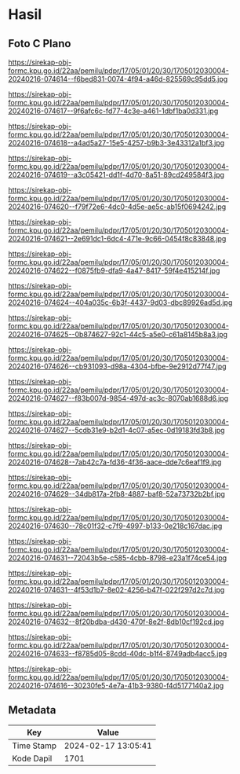# Hasil

## Foto C Plano

https://sirekap-obj-formc.kpu.go.id/22aa/pemilu/pdpr/17/05/01/20/30/1705012030004-20240216-074614--f6bed831-0074-4f94-a46d-825569c95dd5.jpg

https://sirekap-obj-formc.kpu.go.id/22aa/pemilu/pdpr/17/05/01/20/30/1705012030004-20240216-074617--9f6afc6c-fd77-4c3e-a461-1dbf1ba0d331.jpg

https://sirekap-obj-formc.kpu.go.id/22aa/pemilu/pdpr/17/05/01/20/30/1705012030004-20240216-074618--a4ad5a27-15e5-4257-b9b3-3e43312a1bf3.jpg

https://sirekap-obj-formc.kpu.go.id/22aa/pemilu/pdpr/17/05/01/20/30/1705012030004-20240216-074619--a3c05421-dd1f-4d70-8a51-89cd249584f3.jpg

https://sirekap-obj-formc.kpu.go.id/22aa/pemilu/pdpr/17/05/01/20/30/1705012030004-20240216-074620--f79f72e6-4dc0-4d5e-ae5c-ab15f0694242.jpg

https://sirekap-obj-formc.kpu.go.id/22aa/pemilu/pdpr/17/05/01/20/30/1705012030004-20240216-074621--2e691dc1-6dc4-471e-9c66-0454f8c83848.jpg

https://sirekap-obj-formc.kpu.go.id/22aa/pemilu/pdpr/17/05/01/20/30/1705012030004-20240216-074622--f0875fb9-dfa9-4a47-8417-59f4e415214f.jpg

https://sirekap-obj-formc.kpu.go.id/22aa/pemilu/pdpr/17/05/01/20/30/1705012030004-20240216-074624--404a035c-6b3f-4437-9d03-dbc89926ad5d.jpg

https://sirekap-obj-formc.kpu.go.id/22aa/pemilu/pdpr/17/05/01/20/30/1705012030004-20240216-074625--0b874627-92c1-44c5-a5e0-c61a8145b8a3.jpg

https://sirekap-obj-formc.kpu.go.id/22aa/pemilu/pdpr/17/05/01/20/30/1705012030004-20240216-074626--cb931093-d98a-4304-bfbe-9e2912d77f47.jpg

https://sirekap-obj-formc.kpu.go.id/22aa/pemilu/pdpr/17/05/01/20/30/1705012030004-20240216-074627--f83b007d-9854-497d-ac3c-8070ab1688d6.jpg

https://sirekap-obj-formc.kpu.go.id/22aa/pemilu/pdpr/17/05/01/20/30/1705012030004-20240216-074627--5cdb31e9-b2d1-4c07-a5ec-0d19183fd3b8.jpg

https://sirekap-obj-formc.kpu.go.id/22aa/pemilu/pdpr/17/05/01/20/30/1705012030004-20240216-074628--7ab42c7a-fd36-4f36-aace-dde7c6eaf1f9.jpg

https://sirekap-obj-formc.kpu.go.id/22aa/pemilu/pdpr/17/05/01/20/30/1705012030004-20240216-074629--34db817a-2fb8-4887-baf8-52a73732b2bf.jpg

https://sirekap-obj-formc.kpu.go.id/22aa/pemilu/pdpr/17/05/01/20/30/1705012030004-20240216-074630--78c01f32-c7f9-4997-b133-0e218c167dac.jpg

https://sirekap-obj-formc.kpu.go.id/22aa/pemilu/pdpr/17/05/01/20/30/1705012030004-20240216-074631--72043b5e-c585-4cbb-8798-e23a1f74ce54.jpg

https://sirekap-obj-formc.kpu.go.id/22aa/pemilu/pdpr/17/05/01/20/30/1705012030004-20240216-074631--4f53d1b7-8e02-4256-b47f-022f297d2c7d.jpg

https://sirekap-obj-formc.kpu.go.id/22aa/pemilu/pdpr/17/05/01/20/30/1705012030004-20240216-074632--8f20bdba-d430-470f-8e2f-8db10cf192cd.jpg

https://sirekap-obj-formc.kpu.go.id/22aa/pemilu/pdpr/17/05/01/20/30/1705012030004-20240216-074633--f8785d05-8cdd-40dc-b1f4-8749adb4acc5.jpg

https://sirekap-obj-formc.kpu.go.id/22aa/pemilu/pdpr/17/05/01/20/30/1705012030004-20240216-074616--30230fe5-4e7a-41b3-9380-f4d5177140a2.jpg


## Metadata

| Key        | Value               |
| ---------- | ------------------- |
| Time Stamp | 2024-02-17 13:05:41 |
| Kode Dapil | 1701                |



